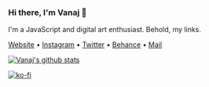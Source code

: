 ### Hi there, I'm Vanaj 👋
I'm a JavaScript and digital art enthusiast. Behold, my links.

[Website](https://www.vanajmoorthy.com) •
[Instagram](https://www.instagram.com/vanajmoorthy/) •
[Twitter](https://twitter.com/vanajmoorthy) •
[Behance](https://www.behance.net/vanajmoorthy) •
[Mail](mailto:vanajmoorthy@gmail.com)


[![Vanaj's github stats](https://github-readme-stats.vercel.app/api?username=vanajmoorthy&show_icons=true)](https://github.com/anuraghazra/github-readme-stats)

[![ko-fi](https://www.ko-fi.com/img/githubbutton_sm.svg)](https://ko-fi.com/V7V421KHZ)
